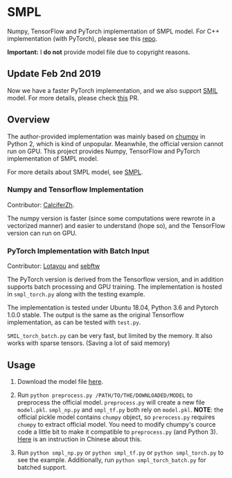 # SMPL

Numpy, TensorFlow and PyTorch implementation of SMPL model. For C++ implementation (with PyTorch), please see this [repo](https://github.com/YeeCY/SMPLpp).

**Important:** I **do not** provide model file due to copyright reasons.

## Update Feb 2nd 2019
Now we have a faster PyTorch implementation, and we also support [SMIL](https://www.iosb.fraunhofer.de/servlet/is/82920/) model. For more details, please check [this](https://github.com/CalciferZh/SMPL/pull/11) PR.

## Overview

The author-provided implementation was mainly based on [chumpy](https://github.com/mattloper/chumpy) in Python 2, which is kind of unpopular. Meanwhile, the official version cannot run on GPU. This project provides Numpy, TensorFlow and PyTorch implementation of SMPL model.

For more details about SMPL model, see [SMPL](http://smpl.is.tue.mpg.de/).

### Numpy and Tensorflow Implementation

Contributor: [CalciferZh](https://github.com/CalciferZh).

The numpy version is faster (since some computations were rewrote in a vectorized manner) and easier to understand (hope so), and the TensorFlow version can run on GPU.

### PyTorch Implementation with Batch Input

Contributor: [Lotayou](https://github.com/Lotayou) and [sebftw](https://github.com/sebftw)

The PyTorch version is derived from the Tensorflow version, and in addition supports batch processing and GPU training. The implementation is hosted in `smpl_torch.py` along with the testing example.

The implementation is tested under Ubuntu 18.04, Python 3.6 and Pytorch 1.0.0 stable. The output is the same as the original Tensorflow implementation, as can be tested with `test.py`.

`SMIL_torch_batch.py` can be very fast, but limited by the memory. It also works with sparse tensors. (Saving a lot of said memory)

## Usage

1. Download the model file [here](http://smpl.is.tue.mpg.de/downloads).
2. Run `python preprocess.py /PATH/TO/THE/DOWNLOADED/MODEL` to preprocess the official model. `preprocess.py` will create a new file `model.pkl`. `smpl_np.py` and `smpl_tf.py` both rely on `model.pkl`. **NOTE**: the official pickle model contains `chumpy` object, so `prerocess.py` requires `chumpy` to extract official model. You need to modify chumpy's cource code a little bit to make it compatible to `preprocess.py` (and Python 3). [Here](https://blog.csdn.net/qq_28660035/article/details/81319055) is an instruction in Chinese about this.

3. Run `python smpl_np.py` or `python smpl_tf.py` or `python smpl_torch.py` to see the example. Additionally, run `python smpl_torch_batch.py` for batched support.
